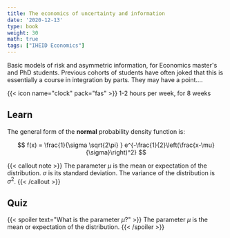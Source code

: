 ```yaml
---
title: The economics of uncertainty and information
date: '2020-12-13'
type: book
weight: 30
math: true
tags: ["IHEID Economics"]
---
```


Basic models of risk and asymmetric information, for Economics master's and PhD students. Previous cohorts of students have often joked that this is essentially a course in integration by parts.  They may have a point....

<!--more-->

{{< icon name="clock" pack="fas" >}} 1-2 hours per week, for 8 weeks

## Learn

The general form of the **normal** probability density function is:

$$
f(x) = \frac{1}{\sigma \sqrt{2\pi} } e^{-\frac{1}{2}\left(\frac{x-\mu}{\sigma}\right)^2}
$$

{{< callout note >}}
The parameter $\mu$ is the mean or expectation of the distribution.
$\sigma$ is its standard deviation.
The variance of the distribution is $\sigma^{2}$.
{{< /callout >}}

## Quiz

{{< spoiler text="What is the parameter $\mu$?" >}}
The parameter $\mu$ is the mean or expectation of the distribution.
{{< /spoiler >}}
